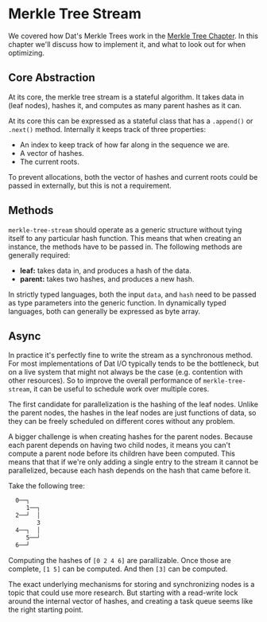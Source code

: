 # Merkle Tree Stream

We covered how Dat's Merkle Trees work in the [Merkle Tree
Chapter](/ch01-02-merkle-tree.html). In this chapter we'll discuss how to
implement it, and what to look out for when optimizing.

## Core Abstraction
At its core, the merkle tree stream is a stateful algorithm. It takes data in
(leaf nodes), hashes it, and computes as many parent hashes as it can.

At its core this can be expressed as a stateful class that has a `.append()` or
`.next()` method. Internally it keeps track of three properties:

- An index to keep track of how far along in the sequence we are.
- A vector of hashes.
- The current roots.

To prevent allocations, both the vector of hashes and current roots could be
passed in externally, but this is not a requirement.

## Methods
`merkle-tree-stream` should operate as a generic structure without tying itself
to any particular hash function. This means that when creating an instance, the
methods have to be passed in. The following methods are generally required:

- __leaf:__ takes data in, and produces a hash of the data.
- __parent:__ takes two hashes, and produces a new hash.

In strictly typed languages, both the input `data`, and `hash` need to be passed
as type parameters into the generic function. In dynamically typed languages,
both can generally be expressed as byte array.

## Async
In practice it's perfectly fine to write the stream as a synchronous method.
For most implementations of Dat I/O typically tends to be the bottleneck, but on
a live system that might not always be the case (e.g. contention with other
resources). So to improve the overall performance of `merkle-tree-stream`, it
can be useful to schedule work over multiple cores.

The first candidate for parallelization is the hashing of the leaf nodes. Unlike
the parent nodes, the hashes in the leaf nodes are just functions of data, so
they can be freely scheduled on different cores without any problem.

A bigger challenge is when creating hashes for the parent nodes. Because each
parent depends on having two child nodes, it means you can't compute a parent
node before its children have been computed. This means that that if we're only
adding a single entry to the stream it cannot be parallelized, because each
hash depends on the hash that came before it.

Take the following tree:
```txt
  0──┐
     1──┐
  2──┘  │
        3
  4──┐  │
     5──┘
  6──┘
```

Computing the hashes of `[0 2 4 6]` are parallizable. Once those are complete,
`[1 5]` can be computed. And then `[3]` can be computed.

The exact underlying mechanisms for storing and synchronizing nodes is a topic
that could use more research. But starting with a read-write lock around the
internal vector of hashes, and creating a task queue seems like the right
starting point.
